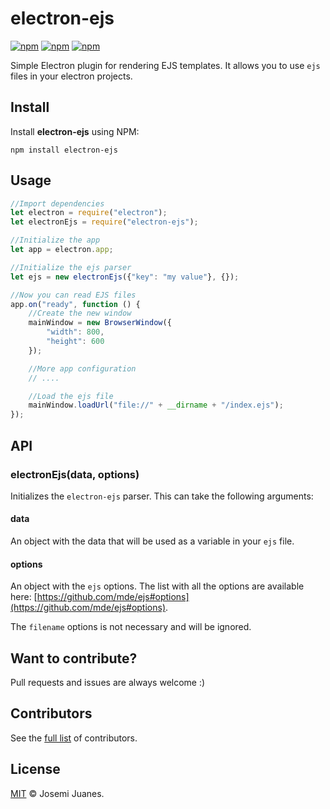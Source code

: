 # electron-ejs

[![npm](https://img.shields.io/npm/v/electron-ejs.svg?style=flat-square)](https://www.npmjs.com/package/electron-ejs)
[![npm](https://img.shields.io/npm/dt/electron-ejs.svg?style=flat-square)](https://www.npmjs.com/package/electron-ejs)
[![npm](https://img.shields.io/npm/l/electron-ejs.svg?style=flat-square)](https://github.com/jmjuanes/electron-ejs)

Simple Electron plugin for rendering EJS templates. It allows you to use `ejs` files in your electron projects.


## Install

Install **electron-ejs** using NPM:

```
npm install electron-ejs
```

## Usage

```javascript
//Import dependencies
let electron = require("electron");
let electronEjs = require("electron-ejs");

//Initialize the app
let app = electron.app;

//Initialize the ejs parser
let ejs = new electronEjs({"key": "my value"}, {});

//Now you can read EJS files
app.on("ready", function () {
    //Create the new window
    mainWindow = new BrowserWindow({
        "width": 800, 
        "height": 600
    });

    //More app configuration
    // ....

    //Load the ejs file
    mainWindow.loadUrl("file://" + __dirname + "/index.ejs");
});
```

## API

### electronEjs(data, options)

Initializes the `electron-ejs` parser. This can take the following arguments:

#### data

An object with the data that will be used as a variable in your `ejs` file.

#### options

An object with the `ejs` options. The list with all the options are available here: [https://github.com/mde/ejs#options](https://github.com/mde/ejs#options).

The `filename` options is not necessary and will be ignored.


## Want to contribute?

Pull requests and issues are always welcome :)

## Contributors

See the [full list](https://github.com/jmjuanes/electron-ejs/graphs/contributors) of contributors.


## License

[MIT](LICENSE) &copy; Josemi Juanes.

